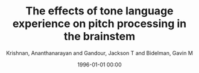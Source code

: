 ---
layout: post
title: The effects of tone language experience on pitch processing in the brainstem

date: 1996-01-01 00:00
author: Krishnan, Ananthanarayan and Gandour, Jackson T and Bidelman, Gavin M
tags: ["experience-dependent plasticity","frequency-following response (ffr)","language","mandarin","pitch","thai"]
journal: Journal of Neurolinguistics

link: https://doi.org/10.1016/j.jneuroling.2009.09.001

year: 2010
---